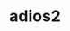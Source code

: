 ---
title: "adios2"
layout: cache
categories: [package, develop]
meta: {"versions": ["2.8.3", "2.9.1"], "compilers": ["cce@=15.0.1", "gcc@=10.3.0", "gcc@=11.1.0", "gcc@=7.3.1", "oneapi@=2023.2.0"], "oss": ["amzn2", "rhel8", "sle_hpc15", "ubuntu20.04"], "platforms": ["linux"], "targets": ["aarch64", "neoverse_n1", "ppc64le", "x86_64", "x86_64_v3", "x86_64_v4", "zen4"], "stacks": ["aws-isc", "aws-isc-aarch64", "data-vis-sdk", "e4s", "e4s-cray-rhel", "e4s-cray-sles", "e4s-oneapi", "e4s-power", "root"], "num_specs": 53, "num_specs_by_stack": {"root": 53, "aws-isc-aarch64": 8, "aws-isc": 4, "e4s-cray-rhel": 1, "e4s-cray-sles": 1, "e4s-power": 13, "e4s-oneapi": 4, "e4s": 17, "data-vis-sdk": 5}}
spec_details: [{"hash": "3mxvts2znijcub2u3u4kpmq22derzi7w", "compiler": "gcc@=7.3.1", "versions": ["2.9.1"], "os": "amzn2", "platform": "linux", "target": "aarch64", "variants": ["~aws", "+blosc", "build_system=cmake", "build_type=Release", "+bzip2", "~cuda", "~dataspaces", "~fortran", "generator=make", "~hdf5", "~ipo", "+libcatalyst", "~libpressio", "+mgard", "+mpi", "~pic", "+png", "~python", "+ssc", "+sst", "+sz", "+zfp"], "stacks": ["root", "aws-isc-aarch64"], "size": "-", "tarball": "https://binaries.spack.io/develop/build_cache/linux-amzn2-aarch64/gcc-7.3.1/adios2-2.9.1/linux-amzn2-aarch64-gcc-7.3.1-adios2-2.9.1-3mxvts2znijcub2u3u4kpmq22derzi7w.spack"}, {"hash": "3qhvsq4wa26hqumsduoi7qmg6kazw4j3", "compiler": "gcc@=7.3.1", "versions": ["2.9.1"], "os": "amzn2", "platform": "linux", "target": "aarch64", "variants": ["~aws", "+blosc", "build_system=cmake", "build_type=Release", "+bzip2", "~cuda", "~dataspaces", "~fortran", "generator=make", "~hdf5", "~ipo", "+libcatalyst", "~libpressio", "+mgard", "+mpi", "~pic", "+png", "~python", "+ssc", "+sst", "+sz", "+zfp"], "stacks": ["root", "aws-isc-aarch64"], "size": "-", "tarball": "https://binaries.spack.io/develop/build_cache/linux-amzn2-aarch64/gcc-7.3.1/adios2-2.9.1/linux-amzn2-aarch64-gcc-7.3.1-adios2-2.9.1-3qhvsq4wa26hqumsduoi7qmg6kazw4j3.spack"}, {"hash": "y3irpxqfslg37zbotk7vdvkjzsn4e2hy", "compiler": "gcc@=7.3.1", "versions": ["2.9.1"], "os": "amzn2", "platform": "linux", "target": "aarch64", "variants": ["~aws", "+blosc", "build_system=cmake", "build_type=Release", "+bzip2", "~cuda", "~dataspaces", "~fortran", "generator=make", "~hdf5", "~ipo", "+libcatalyst", "~libpressio", "+mgard", "+mpi", "~pic", "+png", "~python", "+ssc", "+sst", "+sz", "+zfp"], "stacks": ["root", "aws-isc-aarch64"], "size": "-", "tarball": "https://binaries.spack.io/develop/build_cache/linux-amzn2-aarch64/gcc-7.3.1/adios2-2.9.1/linux-amzn2-aarch64-gcc-7.3.1-adios2-2.9.1-y3irpxqfslg37zbotk7vdvkjzsn4e2hy.spack"}, {"hash": "ufj5rzhrqho2hgbdsxzsewxqxyhsoypg", "compiler": "gcc@=7.3.1", "versions": ["2.9.1"], "os": "amzn2", "platform": "linux", "target": "aarch64", "variants": ["~aws", "+blosc", "build_system=cmake", "build_type=Release", "+bzip2", "~cuda", "~dataspaces", "~fortran", "generator=make", "~hdf5", "~ipo", "+libcatalyst", "~libpressio", "+mgard", "+mpi", "~pic", "+png", "~python", "+ssc", "+sst", "+sz", "+zfp"], "stacks": ["root", "aws-isc-aarch64"], "size": "-", "tarball": "https://binaries.spack.io/develop/build_cache/linux-amzn2-aarch64/gcc-7.3.1/adios2-2.9.1/linux-amzn2-aarch64-gcc-7.3.1-adios2-2.9.1-ufj5rzhrqho2hgbdsxzsewxqxyhsoypg.spack"}, {"hash": "hw7ho6qa4wz4sqxi6uzbt2ut5iirvv4g", "compiler": "gcc@=7.3.1", "versions": ["2.9.1"], "os": "amzn2", "platform": "linux", "target": "neoverse_n1", "variants": ["~aws", "+blosc", "build_system=cmake", "build_type=Release", "+bzip2", "~cuda", "~dataspaces", "~fortran", "generator=make", "~hdf5", "~ipo", "+libcatalyst", "~libpressio", "+mgard", "+mpi", "~pic", "+png", "~python", "+ssc", "+sst", "+sz", "+zfp"], "stacks": ["root", "aws-isc-aarch64"], "size": "-", "tarball": "https://binaries.spack.io/develop/build_cache/linux-amzn2-neoverse_n1/gcc-7.3.1/adios2-2.9.1/linux-amzn2-neoverse_n1-gcc-7.3.1-adios2-2.9.1-hw7ho6qa4wz4sqxi6uzbt2ut5iirvv4g.spack"}, {"hash": "3wl3dpgxiohsajbwnp6afuomm6i4kqel", "compiler": "gcc@=7.3.1", "versions": ["2.9.1"], "os": "amzn2", "platform": "linux", "target": "neoverse_n1", "variants": ["~aws", "+blosc", "build_system=cmake", "build_type=Release", "+bzip2", "~cuda", "~dataspaces", "~fortran", "generator=make", "~hdf5", "~ipo", "+libcatalyst", "~libpressio", "+mgard", "+mpi", "~pic", "+png", "~python", "+ssc", "+sst", "+sz", "+zfp"], "stacks": ["root", "aws-isc-aarch64"], "size": "-", "tarball": "https://binaries.spack.io/develop/build_cache/linux-amzn2-neoverse_n1/gcc-7.3.1/adios2-2.9.1/linux-amzn2-neoverse_n1-gcc-7.3.1-adios2-2.9.1-3wl3dpgxiohsajbwnp6afuomm6i4kqel.spack"}, {"hash": "pihf3yov5r4hsxa6zmmgjf6q2rsfyudi", "compiler": "gcc@=7.3.1", "versions": ["2.9.1"], "os": "amzn2", "platform": "linux", "target": "neoverse_n1", "variants": ["~aws", "+blosc", "build_system=cmake", "build_type=Release", "+bzip2", "~cuda", "~dataspaces", "~fortran", "generator=make", "~hdf5", "~ipo", "+libcatalyst", "~libpressio", "+mgard", "+mpi", "~pic", "+png", "~python", "+ssc", "+sst", "+sz", "+zfp"], "stacks": ["root", "aws-isc-aarch64"], "size": "-", "tarball": "https://binaries.spack.io/develop/build_cache/linux-amzn2-neoverse_n1/gcc-7.3.1/adios2-2.9.1/linux-amzn2-neoverse_n1-gcc-7.3.1-adios2-2.9.1-pihf3yov5r4hsxa6zmmgjf6q2rsfyudi.spack"}, {"hash": "nnvpm5py7swcjadf4v5pcjn7uwobu3wo", "compiler": "gcc@=7.3.1", "versions": ["2.9.1"], "os": "amzn2", "platform": "linux", "target": "neoverse_n1", "variants": ["~aws", "+blosc", "build_system=cmake", "build_type=Release", "+bzip2", "~cuda", "~dataspaces", "~fortran", "generator=make", "~hdf5", "~ipo", "+libcatalyst", "~libpressio", "+mgard", "+mpi", "~pic", "+png", "~python", "+ssc", "+sst", "+sz", "+zfp"], "stacks": ["root", "aws-isc-aarch64"], "size": "-", "tarball": "https://binaries.spack.io/develop/build_cache/linux-amzn2-neoverse_n1/gcc-7.3.1/adios2-2.9.1/linux-amzn2-neoverse_n1-gcc-7.3.1-adios2-2.9.1-nnvpm5py7swcjadf4v5pcjn7uwobu3wo.spack"}, {"hash": "ulnyftx4lximoeqqknlvpikfygfhda2u", "compiler": "gcc@=7.3.1", "versions": ["2.9.1"], "os": "amzn2", "platform": "linux", "target": "x86_64_v3", "variants": ["~aws", "+blosc", "build_system=cmake", "build_type=Release", "+bzip2", "~cuda", "~dataspaces", "~fortran", "generator=make", "~hdf5", "~ipo", "+libcatalyst", "~libpressio", "+mgard", "+mpi", "~pic", "+png", "~python", "+ssc", "+sst", "+sz", "+zfp"], "stacks": ["root", "aws-isc"], "size": "-", "tarball": "https://binaries.spack.io/develop/build_cache/linux-amzn2-x86_64_v3/gcc-7.3.1/adios2-2.9.1/linux-amzn2-x86_64_v3-gcc-7.3.1-adios2-2.9.1-ulnyftx4lximoeqqknlvpikfygfhda2u.spack"}, {"hash": "nckmezy2ucomae5oh5q5mc5r3xrzawsi", "compiler": "gcc@=7.3.1", "versions": ["2.9.1"], "os": "amzn2", "platform": "linux", "target": "x86_64_v3", "variants": ["~aws", "+blosc", "build_system=cmake", "build_type=Release", "+bzip2", "~cuda", "~dataspaces", "~fortran", "generator=make", "~hdf5", "~ipo", "+libcatalyst", "~libpressio", "+mgard", "+mpi", "~pic", "+png", "~python", "+ssc", "+sst", "+sz", "+zfp"], "stacks": ["root", "aws-isc"], "size": "-", "tarball": "https://binaries.spack.io/develop/build_cache/linux-amzn2-x86_64_v3/gcc-7.3.1/adios2-2.9.1/linux-amzn2-x86_64_v3-gcc-7.3.1-adios2-2.9.1-nckmezy2ucomae5oh5q5mc5r3xrzawsi.spack"}, {"hash": "rxarbiq4cgyrevjms4bspwnt57rbgmkn", "compiler": "gcc@=7.3.1", "versions": ["2.9.1"], "os": "amzn2", "platform": "linux", "target": "x86_64_v3", "variants": ["~aws", "+blosc", "build_system=cmake", "build_type=Release", "+bzip2", "~cuda", "~dataspaces", "~fortran", "generator=make", "~hdf5", "~ipo", "+libcatalyst", "~libpressio", "+mgard", "+mpi", "~pic", "+png", "~python", "+ssc", "+sst", "+sz", "+zfp"], "stacks": ["root", "aws-isc"], "size": "-", "tarball": "https://binaries.spack.io/develop/build_cache/linux-amzn2-x86_64_v3/gcc-7.3.1/adios2-2.9.1/linux-amzn2-x86_64_v3-gcc-7.3.1-adios2-2.9.1-rxarbiq4cgyrevjms4bspwnt57rbgmkn.spack"}, {"hash": "2bf3eobppmkgvkbtnoorfa4a3drt2bg4", "compiler": "gcc@=7.3.1", "versions": ["2.9.1"], "os": "amzn2", "platform": "linux", "target": "x86_64_v3", "variants": ["~aws", "+blosc", "build_system=cmake", "build_type=Release", "+bzip2", "~cuda", "~dataspaces", "~fortran", "generator=make", "~hdf5", "~ipo", "+libcatalyst", "~libpressio", "+mgard", "+mpi", "~pic", "+png", "~python", "+ssc", "+sst", "+sz", "+zfp"], "stacks": ["root", "aws-isc"], "size": "-", "tarball": "https://binaries.spack.io/develop/build_cache/linux-amzn2-x86_64_v3/gcc-7.3.1/adios2-2.9.1/linux-amzn2-x86_64_v3-gcc-7.3.1-adios2-2.9.1-2bf3eobppmkgvkbtnoorfa4a3drt2bg4.spack"}, {"hash": "hj7hnou4cq4kqlq5f4ite6yim55ndoaa", "compiler": "cce@=15.0.1", "versions": ["2.9.1"], "os": "rhel8", "platform": "linux", "target": "zen4", "variants": ["~aws", "+blosc", "build_system=cmake", "build_type=Release", "+bzip2", "~cuda", "~dataspaces", "+fortran", "generator=make", "~hdf5", "~ipo", "+libcatalyst", "~libpressio", "+mgard", "+mpi", "~pic", "+png", "~python", "+ssc", "+sst", "+sz", "+zfp"], "stacks": ["root", "e4s-cray-rhel"], "size": "-", "tarball": "https://binaries.spack.io/develop/build_cache/linux-rhel8-zen4/cce-15.0.1/adios2-2.9.1/linux-rhel8-zen4-cce-15.0.1-adios2-2.9.1-hj7hnou4cq4kqlq5f4ite6yim55ndoaa.spack"}, {"hash": "cfstov6zd2bl6qn4hx226sthbvrirzdx", "compiler": "gcc@=10.3.0", "versions": ["2.9.1"], "os": "sle_hpc15", "platform": "linux", "target": "x86_64_v4", "variants": ["~aws", "+blosc", "build_system=cmake", "build_type=Release", "+bzip2", "~cuda", "~dataspaces", "+fortran", "generator=make", "~hdf5", "~ipo", "+libcatalyst", "~libpressio", "+mgard", "+mpi", "~pic", "+png", "~python", "+ssc", "+sst", "+sz", "+zfp"], "stacks": ["root", "e4s-cray-sles"], "size": "-", "tarball": "https://binaries.spack.io/develop/build_cache/linux-sle_hpc15-x86_64_v4/gcc-10.3.0/adios2-2.9.1/linux-sle_hpc15-x86_64_v4-gcc-10.3.0-adios2-2.9.1-cfstov6zd2bl6qn4hx226sthbvrirzdx.spack"}, {"hash": "gmt5zexysx4vzvhljpv2ctnrzblya365", "compiler": "gcc@=11.1.0", "versions": ["2.9.1"], "os": "ubuntu20.04", "platform": "linux", "target": "ppc64le", "variants": ["~aws", "+blosc", "build_system=cmake", "build_type=Release", "+bzip2", "+cuda", "cuda_arch=70", "+dataman", "~dataspaces", "+fortran", "generator=make", "+hdf5", "~ipo", "+libcatalyst", "~libpressio", "+mgard", "+mpi", "+pic", "+png", "+python", "+shared", "+ssc", "+sst", "~sz", "+zfp"], "stacks": ["root", "e4s-power"], "size": "-", "tarball": "https://binaries.spack.io/develop/build_cache/linux-ubuntu20.04-ppc64le/gcc-11.1.0/adios2-2.9.1/linux-ubuntu20.04-ppc64le-gcc-11.1.0-adios2-2.9.1-gmt5zexysx4vzvhljpv2ctnrzblya365.spack"}, {"hash": "bulfb67rb66fg7zufmb2otmvng725ehi", "compiler": "gcc@=11.1.0", "versions": ["2.9.1"], "os": "ubuntu20.04", "platform": "linux", "target": "ppc64le", "variants": ["~aws", "+blosc", "build_system=cmake", "build_type=Release", "+bzip2", "~cuda", "~dataspaces", "+fortran", "generator=make", "~hdf5", "~ipo", "+libcatalyst", "~libpressio", "+mgard", "+mpi", "~pic", "+png", "~python", "+ssc", "+sst", "+sz", "+zfp"], "stacks": ["root", "e4s-power"], "size": "-", "tarball": "https://binaries.spack.io/develop/build_cache/linux-ubuntu20.04-ppc64le/gcc-11.1.0/adios2-2.9.1/linux-ubuntu20.04-ppc64le-gcc-11.1.0-adios2-2.9.1-bulfb67rb66fg7zufmb2otmvng725ehi.spack"}, {"hash": "e4oixiozctgrdjbs2o5zifjgodr2tgdt", "compiler": "gcc@=11.1.0", "versions": ["2.9.1"], "os": "ubuntu20.04", "platform": "linux", "target": "ppc64le", "variants": ["~aws", "+blosc", "build_system=cmake", "build_type=Release", "+bzip2", "~cuda", "+dataman", "~dataspaces", "+fortran", "generator=make", "+hdf5", "~ipo", "+libcatalyst", "~libpressio", "+mgard", "+mpi", "+pic", "+png", "+python", "+shared", "+ssc", "+sst", "+sz", "+zfp"], "stacks": ["root", "e4s-power"], "size": "-", "tarball": "https://binaries.spack.io/develop/build_cache/linux-ubuntu20.04-ppc64le/gcc-11.1.0/adios2-2.9.1/linux-ubuntu20.04-ppc64le-gcc-11.1.0-adios2-2.9.1-e4oixiozctgrdjbs2o5zifjgodr2tgdt.spack"}, {"hash": "3vpzkido6dczzejw66hhfnxedyndswnf", "compiler": "gcc@=11.1.0", "versions": ["2.9.1"], "os": "ubuntu20.04", "platform": "linux", "target": "ppc64le", "variants": ["~aws", "+blosc", "build_system=cmake", "build_type=Release", "+bzip2", "~cuda", "+dataman", "~dataspaces", "+fortran", "generator=make", "+hdf5", "~ipo", "+libcatalyst", "~libpressio", "+mgard", "+mpi", "+pic", "+png", "+python", "+shared", "+ssc", "+sst", "+sz", "+zfp"], "stacks": ["root", "e4s-power"], "size": "-", "tarball": "https://binaries.spack.io/develop/build_cache/linux-ubuntu20.04-ppc64le/gcc-11.1.0/adios2-2.9.1/linux-ubuntu20.04-ppc64le-gcc-11.1.0-adios2-2.9.1-3vpzkido6dczzejw66hhfnxedyndswnf.spack"}, {"hash": "jcvknxnfwmakgujdanhe2iz35bh2whk2", "compiler": "gcc@=11.1.0", "versions": ["2.9.1"], "os": "ubuntu20.04", "platform": "linux", "target": "ppc64le", "variants": ["~aws", "+blosc", "build_system=cmake", "build_type=Release", "+bzip2", "+cuda", "cuda_arch=70", "+dataman", "~dataspaces", "+fortran", "generator=make", "+hdf5", "~ipo", "+libcatalyst", "~libpressio", "+mgard", "+mpi", "+pic", "+png", "+python", "+shared", "+ssc", "+sst", "~sz", "+zfp"], "stacks": ["root", "e4s-power"], "size": "-", "tarball": "https://binaries.spack.io/develop/build_cache/linux-ubuntu20.04-ppc64le/gcc-11.1.0/adios2-2.9.1/linux-ubuntu20.04-ppc64le-gcc-11.1.0-adios2-2.9.1-jcvknxnfwmakgujdanhe2iz35bh2whk2.spack"}, {"hash": "ep4zftkjb3n65juc24aqdaorykhx32wp", "compiler": "gcc@=11.1.0", "versions": ["2.9.1"], "os": "ubuntu20.04", "platform": "linux", "target": "ppc64le", "variants": ["~aws", "+blosc", "build_system=cmake", "build_type=Release", "+bzip2", "+cuda", "cuda_arch=70", "+dataman", "~dataspaces", "+fortran", "generator=make", "+hdf5", "~ipo", "+libcatalyst", "~libpressio", "+mgard", "+mpi", "+pic", "+png", "+python", "+shared", "+ssc", "+sst", "~sz", "+zfp"], "stacks": ["root", "e4s-power"], "size": "-", "tarball": "https://binaries.spack.io/develop/build_cache/linux-ubuntu20.04-ppc64le/gcc-11.1.0/adios2-2.9.1/linux-ubuntu20.04-ppc64le-gcc-11.1.0-adios2-2.9.1-ep4zftkjb3n65juc24aqdaorykhx32wp.spack"}, {"hash": "vhaxl3djgamtc2rz2njqtmywrwcs6myp", "compiler": "gcc@=11.1.0", "versions": ["2.9.1"], "os": "ubuntu20.04", "platform": "linux", "target": "ppc64le", "variants": ["~aws", "+blosc", "build_system=cmake", "build_type=Release", "+bzip2", "+cuda", "cuda_arch=70", "+dataman", "~dataspaces", "+fortran", "generator=make", "+hdf5", "~ipo", "+libcatalyst", "~libpressio", "+mgard", "+mpi", "+pic", "+png", "+python", "+shared", "+ssc", "+sst", "~sz", "+zfp"], "stacks": ["root", "e4s-power"], "size": "-", "tarball": "https://binaries.spack.io/develop/build_cache/linux-ubuntu20.04-ppc64le/gcc-11.1.0/adios2-2.9.1/linux-ubuntu20.04-ppc64le-gcc-11.1.0-adios2-2.9.1-vhaxl3djgamtc2rz2njqtmywrwcs6myp.spack"}, {"hash": "of5qxg6vtkxy2ul355xhb564ulhvahlq", "compiler": "gcc@=11.1.0", "versions": ["2.9.1"], "os": "ubuntu20.04", "platform": "linux", "target": "ppc64le", "variants": ["~aws", "+blosc", "build_system=cmake", "build_type=Release", "+bzip2", "~cuda", "~dataspaces", "+fortran", "generator=make", "~hdf5", "~ipo", "+libcatalyst", "~libpressio", "+mgard", "+mpi", "~pic", "+png", "~python", "+ssc", "+sst", "+sz", "+zfp"], "stacks": ["root", "e4s-power"], "size": "-", "tarball": "https://binaries.spack.io/develop/build_cache/linux-ubuntu20.04-ppc64le/gcc-11.1.0/adios2-2.9.1/linux-ubuntu20.04-ppc64le-gcc-11.1.0-adios2-2.9.1-of5qxg6vtkxy2ul355xhb564ulhvahlq.spack"}, {"hash": "uofgywxrprlz4rvzywrduyehw5a5fu7g", "compiler": "gcc@=11.1.0", "versions": ["2.9.1"], "os": "ubuntu20.04", "platform": "linux", "target": "ppc64le", "variants": ["~aws", "+blosc", "build_system=cmake", "build_type=Release", "+bzip2", "~cuda", "~dataspaces", "+fortran", "generator=make", "~hdf5", "~ipo", "+libcatalyst", "~libpressio", "+mgard", "+mpi", "~pic", "+png", "~python", "+ssc", "+sst", "+sz", "+zfp"], "stacks": ["root", "e4s-power"], "size": "-", "tarball": "https://binaries.spack.io/develop/build_cache/linux-ubuntu20.04-ppc64le/gcc-11.1.0/adios2-2.9.1/linux-ubuntu20.04-ppc64le-gcc-11.1.0-adios2-2.9.1-uofgywxrprlz4rvzywrduyehw5a5fu7g.spack"}, {"hash": "fj53yjcew2obfapc5v4rm6scgcloh3ip", "compiler": "gcc@=11.1.0", "versions": ["2.9.1"], "os": "ubuntu20.04", "platform": "linux", "target": "ppc64le", "variants": ["~aws", "+blosc", "build_system=cmake", "build_type=Release", "+bzip2", "~cuda", "+dataman", "~dataspaces", "+fortran", "generator=make", "+hdf5", "~ipo", "+libcatalyst", "~libpressio", "+mgard", "+mpi", "+pic", "+png", "+python", "+shared", "+ssc", "+sst", "+sz", "+zfp"], "stacks": ["root", "e4s-power"], "size": "-", "tarball": "https://binaries.spack.io/develop/build_cache/linux-ubuntu20.04-ppc64le/gcc-11.1.0/adios2-2.9.1/linux-ubuntu20.04-ppc64le-gcc-11.1.0-adios2-2.9.1-fj53yjcew2obfapc5v4rm6scgcloh3ip.spack"}, {"hash": "zcu2gyhw37nmsiigb4wvf24fggj6nxkc", "compiler": "gcc@=11.1.0", "versions": ["2.9.1"], "os": "ubuntu20.04", "platform": "linux", "target": "ppc64le", "variants": ["~aws", "+blosc", "build_system=cmake", "build_type=Release", "+bzip2", "~cuda", "+dataman", "~dataspaces", "+fortran", "generator=make", "+hdf5", "~ipo", "+libcatalyst", "~libpressio", "+mgard", "+mpi", "+pic", "+png", "+python", "+shared", "+ssc", "+sst", "+sz", "+zfp"], "stacks": ["root", "e4s-power"], "size": "-", "tarball": "https://binaries.spack.io/develop/build_cache/linux-ubuntu20.04-ppc64le/gcc-11.1.0/adios2-2.9.1/linux-ubuntu20.04-ppc64le-gcc-11.1.0-adios2-2.9.1-zcu2gyhw37nmsiigb4wvf24fggj6nxkc.spack"}, {"hash": "wdoeqhunrfqhgk26val62zgborwxodl3", "compiler": "gcc@=11.1.0", "versions": ["2.9.1"], "os": "ubuntu20.04", "platform": "linux", "target": "ppc64le", "variants": ["~aws", "+blosc", "build_system=cmake", "build_type=Release", "+bzip2", "~cuda", "~dataspaces", "+fortran", "generator=make", "~hdf5", "~ipo", "+libcatalyst", "~libpressio", "+mgard", "+mpi", "~pic", "+png", "~python", "+ssc", "+sst", "+sz", "+zfp"], "stacks": ["root", "e4s-power"], "size": "-", "tarball": "https://binaries.spack.io/develop/build_cache/linux-ubuntu20.04-ppc64le/gcc-11.1.0/adios2-2.9.1/linux-ubuntu20.04-ppc64le-gcc-11.1.0-adios2-2.9.1-wdoeqhunrfqhgk26val62zgborwxodl3.spack"}, {"hash": "uuvev6gv2j3ejf7uos2aa5sowplesrqf", "compiler": "gcc@=11.1.0", "versions": ["2.9.1"], "os": "ubuntu20.04", "platform": "linux", "target": "ppc64le", "variants": ["~aws", "+blosc", "build_system=cmake", "build_type=Release", "+bzip2", "~cuda", "+dataman", "~dataspaces", "+fortran", "generator=make", "+hdf5", "~ipo", "+libcatalyst", "~libpressio", "+mgard", "+mpi", "+pic", "+png", "+python", "+shared", "+ssc", "+sst", "+sz", "+zfp"], "stacks": ["root", "e4s-power"], "size": "-", "tarball": "https://binaries.spack.io/develop/build_cache/linux-ubuntu20.04-ppc64le/gcc-11.1.0/adios2-2.9.1/linux-ubuntu20.04-ppc64le-gcc-11.1.0-adios2-2.9.1-uuvev6gv2j3ejf7uos2aa5sowplesrqf.spack"}, {"hash": "mramdzc6viqkmda4jk6t677atsvlhwbo", "compiler": "oneapi@=2023.2.0", "versions": ["2.8.3"], "os": "ubuntu20.04", "platform": "linux", "target": "x86_64", "variants": ["+blosc", "build_system=cmake", "build_type=Release", "+bzip2", "~cuda", "~dataspaces", "+fortran", "generator=make", "~hdf5", "~ipo", "~libpressio", "+mgard", "+mpi", "~pic", "+png", "~python", "+ssc", "+sst", "+sz", "+zfp"], "stacks": ["root", "e4s-oneapi"], "size": "-", "tarball": "https://binaries.spack.io/develop/build_cache/linux-ubuntu20.04-x86_64/oneapi-2023.2.0/adios2-2.8.3/linux-ubuntu20.04-x86_64-oneapi-2023.2.0-adios2-2.8.3-mramdzc6viqkmda4jk6t677atsvlhwbo.spack"}, {"hash": "iri2fiim5eu6ahldoyoch7aqtv2fkawr", "compiler": "oneapi@=2023.2.0", "versions": ["2.8.3"], "os": "ubuntu20.04", "platform": "linux", "target": "x86_64", "variants": ["+blosc", "build_system=cmake", "build_type=Release", "+bzip2", "~cuda", "~dataspaces", "+fortran", "generator=make", "~hdf5", "~ipo", "~libpressio", "+mgard", "+mpi", "~pic", "+png", "~python", "+ssc", "+sst", "+sz", "+zfp"], "stacks": ["root", "e4s-oneapi"], "size": "-", "tarball": "https://binaries.spack.io/develop/build_cache/linux-ubuntu20.04-x86_64/oneapi-2023.2.0/adios2-2.8.3/linux-ubuntu20.04-x86_64-oneapi-2023.2.0-adios2-2.8.3-iri2fiim5eu6ahldoyoch7aqtv2fkawr.spack"}, {"hash": "yue7tnfdt27y2s5w3uqjnbbt3lo43cvz", "compiler": "oneapi@=2023.2.0", "versions": ["2.8.3"], "os": "ubuntu20.04", "platform": "linux", "target": "x86_64", "variants": ["+blosc", "build_system=cmake", "build_type=Release", "+bzip2", "~cuda", "~dataspaces", "+fortran", "generator=make", "~hdf5", "~ipo", "~libpressio", "+mgard", "+mpi", "~pic", "+png", "~python", "+ssc", "+sst", "+sz", "+zfp"], "stacks": ["root", "e4s-oneapi"], "size": "-", "tarball": "https://binaries.spack.io/develop/build_cache/linux-ubuntu20.04-x86_64/oneapi-2023.2.0/adios2-2.8.3/linux-ubuntu20.04-x86_64-oneapi-2023.2.0-adios2-2.8.3-yue7tnfdt27y2s5w3uqjnbbt3lo43cvz.spack"}, {"hash": "zai4vh44agiintak5ghvnz62mfmf2q73", "compiler": "oneapi@=2023.2.0", "versions": ["2.8.3"], "os": "ubuntu20.04", "platform": "linux", "target": "x86_64", "variants": ["+blosc", "build_system=cmake", "build_type=Release", "+bzip2", "~cuda", "~dataspaces", "+fortran", "generator=make", "~hdf5", "~ipo", "~libpressio", "+mgard", "+mpi", "~pic", "+png", "~python", "+ssc", "+sst", "+sz", "+zfp"], "stacks": ["root", "e4s-oneapi"], "size": "-", "tarball": "https://binaries.spack.io/develop/build_cache/linux-ubuntu20.04-x86_64/oneapi-2023.2.0/adios2-2.8.3/linux-ubuntu20.04-x86_64-oneapi-2023.2.0-adios2-2.8.3-zai4vh44agiintak5ghvnz62mfmf2q73.spack"}, {"hash": "6ftniv624bddda5asj5jhspp64ylj52x", "compiler": "gcc@=11.1.0", "versions": ["2.9.1"], "os": "ubuntu20.04", "platform": "linux", "target": "x86_64_v3", "variants": ["~aws", "+blosc", "build_system=cmake", "build_type=Release", "+bzip2", "+cuda", "cuda_arch=80", "+dataman", "~dataspaces", "+fortran", "generator=make", "+hdf5", "~ipo", "+libcatalyst", "~libpressio", "+mgard", "+mpi", "+pic", "+png", "+python", "+shared", "+ssc", "+sst", "+sz", "+zfp"], "stacks": ["root", "e4s"], "size": "-", "tarball": "https://binaries.spack.io/develop/build_cache/linux-ubuntu20.04-x86_64_v3/gcc-11.1.0/adios2-2.9.1/linux-ubuntu20.04-x86_64_v3-gcc-11.1.0-adios2-2.9.1-6ftniv624bddda5asj5jhspp64ylj52x.spack"}, {"hash": "7sfziebe2g4v5pdsrgbed4ykmjv35ozz", "compiler": "gcc@=11.1.0", "versions": ["2.9.1"], "os": "ubuntu20.04", "platform": "linux", "target": "x86_64_v3", "variants": ["~aws", "+blosc", "build_system=cmake", "build_type=Release", "+bzip2", "~cuda", "+dataman", "~dataspaces", "+fortran", "generator=make", "+hdf5", "~ipo", "+libcatalyst", "~libpressio", "+mgard", "+mpi", "+pic", "+png", "+python", "+shared", "+ssc", "+sst", "+sz", "+zfp"], "stacks": ["root", "e4s"], "size": "-", "tarball": "https://binaries.spack.io/develop/build_cache/linux-ubuntu20.04-x86_64_v3/gcc-11.1.0/adios2-2.9.1/linux-ubuntu20.04-x86_64_v3-gcc-11.1.0-adios2-2.9.1-7sfziebe2g4v5pdsrgbed4ykmjv35ozz.spack"}, {"hash": "cvuqh2sopvpqp3ga2veilkawechdmzsq", "compiler": "gcc@=11.1.0", "versions": ["2.9.1"], "os": "ubuntu20.04", "platform": "linux", "target": "x86_64_v3", "variants": ["~aws", "+blosc", "build_system=cmake", "build_type=Release", "+bzip2", "~cuda", "+dataman", "~dataspaces", "+fortran", "generator=make", "+hdf5", "~ipo", "+libcatalyst", "~libpressio", "+mgard", "+mpi", "+pic", "+png", "+python", "+shared", "+ssc", "+sst", "+sz", "+zfp"], "stacks": ["root", "data-vis-sdk"], "size": "-", "tarball": "https://binaries.spack.io/develop/build_cache/linux-ubuntu20.04-x86_64_v3/gcc-11.1.0/adios2-2.9.1/linux-ubuntu20.04-x86_64_v3-gcc-11.1.0-adios2-2.9.1-cvuqh2sopvpqp3ga2veilkawechdmzsq.spack"}, {"hash": "65ldf7qlzd2dvvfrxjt2kmw7lavvkrcq", "compiler": "gcc@=11.1.0", "versions": ["2.9.1"], "os": "ubuntu20.04", "platform": "linux", "target": "x86_64_v3", "variants": ["~aws", "+blosc", "build_system=cmake", "build_type=Release", "+bzip2", "~cuda", "+dataman", "~dataspaces", "+fortran", "generator=make", "+hdf5", "~ipo", "+libcatalyst", "~libpressio", "+mgard", "+mpi", "+pic", "+png", "+python", "+shared", "+ssc", "+sst", "+sz", "+zfp"], "stacks": ["root", "e4s"], "size": "-", "tarball": "https://binaries.spack.io/develop/build_cache/linux-ubuntu20.04-x86_64_v3/gcc-11.1.0/adios2-2.9.1/linux-ubuntu20.04-x86_64_v3-gcc-11.1.0-adios2-2.9.1-65ldf7qlzd2dvvfrxjt2kmw7lavvkrcq.spack"}, {"hash": "aycncaqbghlc7gei4gcak3grquosesxw", "compiler": "gcc@=11.1.0", "versions": ["2.9.1"], "os": "ubuntu20.04", "platform": "linux", "target": "x86_64_v3", "variants": ["~aws", "+blosc", "build_system=cmake", "build_type=Release", "+bzip2", "~cuda", "+dataman", "~dataspaces", "+fortran", "generator=make", "+hdf5", "~ipo", "+libcatalyst", "~libpressio", "+mgard", "+mpi", "+pic", "+png", "+python", "+shared", "+ssc", "+sst", "+sz", "+zfp"], "stacks": ["root", "data-vis-sdk"], "size": "-", "tarball": "https://binaries.spack.io/develop/build_cache/linux-ubuntu20.04-x86_64_v3/gcc-11.1.0/adios2-2.9.1/linux-ubuntu20.04-x86_64_v3-gcc-11.1.0-adios2-2.9.1-aycncaqbghlc7gei4gcak3grquosesxw.spack"}, {"hash": "ccevfa5vp2yqkgmdptg3cse24jogb6dq", "compiler": "gcc@=11.1.0", "versions": ["2.9.1"], "os": "ubuntu20.04", "platform": "linux", "target": "x86_64_v3", "variants": ["~aws", "+blosc", "build_system=cmake", "build_type=Release", "+bzip2", "~cuda", "~dataspaces", "+fortran", "generator=make", "~hdf5", "~ipo", "+libcatalyst", "~libpressio", "+mgard", "+mpi", "~pic", "+png", "~python", "+ssc", "+sst", "+sz", "+zfp"], "stacks": ["root", "e4s"], "size": "-", "tarball": "https://binaries.spack.io/develop/build_cache/linux-ubuntu20.04-x86_64_v3/gcc-11.1.0/adios2-2.9.1/linux-ubuntu20.04-x86_64_v3-gcc-11.1.0-adios2-2.9.1-ccevfa5vp2yqkgmdptg3cse24jogb6dq.spack"}, {"hash": "sa4wznvcsfepfppcialvocd22wsxylai", "compiler": "gcc@=11.1.0", "versions": ["2.9.1"], "os": "ubuntu20.04", "platform": "linux", "target": "x86_64_v3", "variants": ["~aws", "+blosc", "build_system=cmake", "build_type=Release", "+bzip2", "+cuda", "cuda_arch=80", "+dataman", "~dataspaces", "+fortran", "generator=make", "+hdf5", "~ipo", "+libcatalyst", "~libpressio", "+mgard", "+mpi", "+pic", "+png", "+python", "+shared", "+ssc", "+sst", "+sz", "+zfp"], "stacks": ["root", "e4s"], "size": "-", "tarball": "https://binaries.spack.io/develop/build_cache/linux-ubuntu20.04-x86_64_v3/gcc-11.1.0/adios2-2.9.1/linux-ubuntu20.04-x86_64_v3-gcc-11.1.0-adios2-2.9.1-sa4wznvcsfepfppcialvocd22wsxylai.spack"}, {"hash": "53jtbv2jzon2xlxiypfobkdidmor66h4", "compiler": "gcc@=11.1.0", "versions": ["2.9.1"], "os": "ubuntu20.04", "platform": "linux", "target": "x86_64_v3", "variants": ["~aws", "+blosc", "build_system=cmake", "build_type=Release", "+bzip2", "~cuda", "~dataspaces", "+fortran", "generator=make", "~hdf5", "~ipo", "+libcatalyst", "~libpressio", "+mgard", "+mpi", "~pic", "+png", "~python", "+ssc", "+sst", "+sz", "+zfp"], "stacks": ["root", "e4s"], "size": "-", "tarball": "https://binaries.spack.io/develop/build_cache/linux-ubuntu20.04-x86_64_v3/gcc-11.1.0/adios2-2.9.1/linux-ubuntu20.04-x86_64_v3-gcc-11.1.0-adios2-2.9.1-53jtbv2jzon2xlxiypfobkdidmor66h4.spack"}, {"hash": "foxu3sknajes7odrehptswbqfr2osvgn", "compiler": "gcc@=11.1.0", "versions": ["2.9.1"], "os": "ubuntu20.04", "platform": "linux", "target": "x86_64_v3", "variants": ["~aws", "+blosc", "build_system=cmake", "build_type=Release", "+bzip2", "+cuda", "cuda_arch=80", "+dataman", "~dataspaces", "+fortran", "generator=make", "+hdf5", "~ipo", "+libcatalyst", "~libpressio", "+mgard", "+mpi", "+pic", "+png", "+python", "+shared", "+ssc", "+sst", "+sz", "+zfp"], "stacks": ["root", "e4s"], "size": "-", "tarball": "https://binaries.spack.io/develop/build_cache/linux-ubuntu20.04-x86_64_v3/gcc-11.1.0/adios2-2.9.1/linux-ubuntu20.04-x86_64_v3-gcc-11.1.0-adios2-2.9.1-foxu3sknajes7odrehptswbqfr2osvgn.spack"}, {"hash": "ezezffpedgndrrguhdh6b7b7va4akuyk", "compiler": "gcc@=11.1.0", "versions": ["2.9.1"], "os": "ubuntu20.04", "platform": "linux", "target": "x86_64_v3", "variants": ["~aws", "+blosc", "build_system=cmake", "build_type=Release", "+bzip2", "~cuda", "+dataman", "~dataspaces", "+fortran", "generator=make", "+hdf5", "~ipo", "+libcatalyst", "~libpressio", "+mgard", "+mpi", "+pic", "+png", "+python", "+shared", "+ssc", "+sst", "+sz", "+zfp"], "stacks": ["root", "data-vis-sdk"], "size": "-", "tarball": "https://binaries.spack.io/develop/build_cache/linux-ubuntu20.04-x86_64_v3/gcc-11.1.0/adios2-2.9.1/linux-ubuntu20.04-x86_64_v3-gcc-11.1.0-adios2-2.9.1-ezezffpedgndrrguhdh6b7b7va4akuyk.spack"}, {"hash": "jfcno7udwfqbiybp4mbovwro4mjg22kp", "compiler": "gcc@=11.1.0", "versions": ["2.9.1"], "os": "ubuntu20.04", "platform": "linux", "target": "x86_64_v3", "variants": ["~aws", "+blosc", "build_system=cmake", "build_type=Release", "+bzip2", "~cuda", "+dataman", "~dataspaces", "+fortran", "generator=make", "+hdf5", "~ipo", "+libcatalyst", "~libpressio", "+mgard", "+mpi", "+pic", "+png", "+python", "+shared", "+ssc", "+sst", "+sz", "+zfp"], "stacks": ["root", "data-vis-sdk"], "size": "-", "tarball": "https://binaries.spack.io/develop/build_cache/linux-ubuntu20.04-x86_64_v3/gcc-11.1.0/adios2-2.9.1/linux-ubuntu20.04-x86_64_v3-gcc-11.1.0-adios2-2.9.1-jfcno7udwfqbiybp4mbovwro4mjg22kp.spack"}, {"hash": "jsg443fehydbchki3nrhqum5zlxttmda", "compiler": "gcc@=11.1.0", "versions": ["2.9.1"], "os": "ubuntu20.04", "platform": "linux", "target": "x86_64_v3", "variants": ["~aws", "+blosc", "build_system=cmake", "build_type=Release", "+bzip2", "~cuda", "~dataspaces", "+fortran", "generator=make", "~hdf5", "~ipo", "+libcatalyst", "~libpressio", "+mgard", "+mpi", "~pic", "+png", "~python", "+ssc", "+sst", "+sz", "+zfp"], "stacks": ["root", "e4s"], "size": "-", "tarball": "https://binaries.spack.io/develop/build_cache/linux-ubuntu20.04-x86_64_v3/gcc-11.1.0/adios2-2.9.1/linux-ubuntu20.04-x86_64_v3-gcc-11.1.0-adios2-2.9.1-jsg443fehydbchki3nrhqum5zlxttmda.spack"}, {"hash": "jx5stk27cvgrkctzal6mg2ata6zj3tup", "compiler": "gcc@=11.1.0", "versions": ["2.9.1"], "os": "ubuntu20.04", "platform": "linux", "target": "x86_64_v3", "variants": ["~aws", "+blosc", "build_system=cmake", "build_type=Release", "+bzip2", "~cuda", "+dataman", "~dataspaces", "+fortran", "generator=make", "+hdf5", "~ipo", "+libcatalyst", "~libpressio", "+mgard", "+mpi", "+pic", "+png", "+python", "+shared", "+ssc", "+sst", "+sz", "+zfp"], "stacks": ["root", "e4s"], "size": "-", "tarball": "https://binaries.spack.io/develop/build_cache/linux-ubuntu20.04-x86_64_v3/gcc-11.1.0/adios2-2.9.1/linux-ubuntu20.04-x86_64_v3-gcc-11.1.0-adios2-2.9.1-jx5stk27cvgrkctzal6mg2ata6zj3tup.spack"}, {"hash": "qu5kolx3wivfpqi2qj4kvf43icvzxhr2", "compiler": "gcc@=11.1.0", "versions": ["2.9.1"], "os": "ubuntu20.04", "platform": "linux", "target": "x86_64_v3", "variants": ["~aws", "+blosc", "build_system=cmake", "build_type=Release", "+bzip2", "~cuda", "~dataspaces", "+fortran", "generator=make", "~hdf5", "~ipo", "+libcatalyst", "~libpressio", "+mgard", "+mpi", "~pic", "+png", "~python", "+ssc", "+sst", "+sz", "+zfp"], "stacks": ["root", "e4s"], "size": "-", "tarball": "https://binaries.spack.io/develop/build_cache/linux-ubuntu20.04-x86_64_v3/gcc-11.1.0/adios2-2.9.1/linux-ubuntu20.04-x86_64_v3-gcc-11.1.0-adios2-2.9.1-qu5kolx3wivfpqi2qj4kvf43icvzxhr2.spack"}, {"hash": "emwb4b7iedcjyoqfne65qmce4sduerzr", "compiler": "gcc@=11.1.0", "versions": ["2.9.1"], "os": "ubuntu20.04", "platform": "linux", "target": "x86_64_v3", "variants": ["~aws", "+blosc", "build_system=cmake", "build_type=Release", "+bzip2", "+cuda", "cuda_arch=80", "+dataman", "~dataspaces", "+fortran", "generator=make", "+hdf5", "~ipo", "+libcatalyst", "~libpressio", "+mgard", "+mpi", "+pic", "+png", "+python", "+shared", "+ssc", "+sst", "+sz", "+zfp"], "stacks": ["root", "e4s"], "size": "-", "tarball": "https://binaries.spack.io/develop/build_cache/linux-ubuntu20.04-x86_64_v3/gcc-11.1.0/adios2-2.9.1/linux-ubuntu20.04-x86_64_v3-gcc-11.1.0-adios2-2.9.1-emwb4b7iedcjyoqfne65qmce4sduerzr.spack"}, {"hash": "o5inha6woxxnbkt75fwctu7dwjm7uvki", "compiler": "gcc@=11.1.0", "versions": ["2.9.1"], "os": "ubuntu20.04", "platform": "linux", "target": "x86_64_v3", "variants": ["~aws", "+blosc", "build_system=cmake", "build_type=Release", "+bzip2", "~cuda", "+dataman", "~dataspaces", "+fortran", "generator=make", "+hdf5", "~ipo", "+libcatalyst", "~libpressio", "+mgard", "+mpi", "+pic", "+png", "+python", "+shared", "+ssc", "+sst", "+sz", "+zfp"], "stacks": ["root", "e4s"], "size": "-", "tarball": "https://binaries.spack.io/develop/build_cache/linux-ubuntu20.04-x86_64_v3/gcc-11.1.0/adios2-2.9.1/linux-ubuntu20.04-x86_64_v3-gcc-11.1.0-adios2-2.9.1-o5inha6woxxnbkt75fwctu7dwjm7uvki.spack"}, {"hash": "m6wzeqghppnvww7ee2kvnf6lfjcixt7z", "compiler": "gcc@=11.1.0", "versions": ["2.9.1"], "os": "ubuntu20.04", "platform": "linux", "target": "x86_64_v3", "variants": ["~aws", "+blosc", "build_system=cmake", "build_type=Release", "+bzip2", "~cuda", "+dataman", "~dataspaces", "+fortran", "generator=make", "+hdf5", "~ipo", "+libcatalyst", "~libpressio", "+mgard", "+mpi", "+pic", "+png", "+python", "+shared", "+ssc", "+sst", "+sz", "+zfp"], "stacks": ["root", "data-vis-sdk"], "size": "-", "tarball": "https://binaries.spack.io/develop/build_cache/linux-ubuntu20.04-x86_64_v3/gcc-11.1.0/adios2-2.9.1/linux-ubuntu20.04-x86_64_v3-gcc-11.1.0-adios2-2.9.1-m6wzeqghppnvww7ee2kvnf6lfjcixt7z.spack"}, {"hash": "qpohpko6qsgrlz4oqnklqaai2nj6g3ex", "compiler": "gcc@=11.1.0", "versions": ["2.9.1"], "os": "ubuntu20.04", "platform": "linux", "target": "x86_64_v3", "variants": ["~aws", "+blosc", "build_system=cmake", "build_type=Release", "+bzip2", "~cuda", "~dataspaces", "+fortran", "generator=make", "~hdf5", "~ipo", "+libcatalyst", "~libpressio", "+mgard", "+mpi", "~pic", "+png", "~python", "+ssc", "+sst", "+sz", "+zfp"], "stacks": ["root", "e4s"], "size": "-", "tarball": "https://binaries.spack.io/develop/build_cache/linux-ubuntu20.04-x86_64_v3/gcc-11.1.0/adios2-2.9.1/linux-ubuntu20.04-x86_64_v3-gcc-11.1.0-adios2-2.9.1-qpohpko6qsgrlz4oqnklqaai2nj6g3ex.spack"}, {"hash": "s6q6o3godlnrf2smv7i3ox7ks4fesw5u", "compiler": "gcc@=11.1.0", "versions": ["2.9.1"], "os": "ubuntu20.04", "platform": "linux", "target": "x86_64_v3", "variants": ["~aws", "+blosc", "build_system=cmake", "build_type=Release", "+bzip2", "~cuda", "~dataspaces", "+fortran", "generator=make", "~hdf5", "~ipo", "+libcatalyst", "~libpressio", "+mgard", "+mpi", "~pic", "+png", "~python", "+ssc", "+sst", "+sz", "+zfp"], "stacks": ["root", "e4s"], "size": "-", "tarball": "https://binaries.spack.io/develop/build_cache/linux-ubuntu20.04-x86_64_v3/gcc-11.1.0/adios2-2.9.1/linux-ubuntu20.04-x86_64_v3-gcc-11.1.0-adios2-2.9.1-s6q6o3godlnrf2smv7i3ox7ks4fesw5u.spack"}, {"hash": "vkc2znrzgebhzrdppfdyy37oy4h4agol", "compiler": "gcc@=11.1.0", "versions": ["2.9.1"], "os": "ubuntu20.04", "platform": "linux", "target": "x86_64_v3", "variants": ["~aws", "+blosc", "build_system=cmake", "build_type=Release", "+bzip2", "~cuda", "~dataspaces", "+fortran", "generator=make", "~hdf5", "~ipo", "+libcatalyst", "~libpressio", "+mgard", "+mpi", "~pic", "+png", "~python", "+ssc", "+sst", "+sz", "+zfp"], "stacks": ["root", "e4s"], "size": "-", "tarball": "https://binaries.spack.io/develop/build_cache/linux-ubuntu20.04-x86_64_v3/gcc-11.1.0/adios2-2.9.1/linux-ubuntu20.04-x86_64_v3-gcc-11.1.0-adios2-2.9.1-vkc2znrzgebhzrdppfdyy37oy4h4agol.spack"}, {"hash": "w3ubenhrlxdh5wwykt5jc46c5xwwh3lc", "compiler": "gcc@=11.1.0", "versions": ["2.9.1"], "os": "ubuntu20.04", "platform": "linux", "target": "x86_64_v3", "variants": ["~aws", "+blosc", "build_system=cmake", "build_type=Release", "+bzip2", "~cuda", "+dataman", "~dataspaces", "+fortran", "generator=make", "+hdf5", "~ipo", "+libcatalyst", "~libpressio", "+mgard", "+mpi", "+pic", "+png", "+python", "+shared", "+ssc", "+sst", "+sz", "+zfp"], "stacks": ["root", "e4s"], "size": "-", "tarball": "https://binaries.spack.io/develop/build_cache/linux-ubuntu20.04-x86_64_v3/gcc-11.1.0/adios2-2.9.1/linux-ubuntu20.04-x86_64_v3-gcc-11.1.0-adios2-2.9.1-w3ubenhrlxdh5wwykt5jc46c5xwwh3lc.spack"}, {"hash": "kmrbzkpy65gmg45d5jmlcom5irerqpmf", "compiler": "gcc@=11.1.0", "versions": ["2.9.1"], "os": "ubuntu20.04", "platform": "linux", "target": "x86_64_v3", "variants": ["~aws", "+blosc", "build_system=cmake", "build_type=Release", "+bzip2", "~cuda", "~dataspaces", "+fortran", "generator=make", "~hdf5", "~ipo", "+libcatalyst", "~libpressio", "+mgard", "+mpi", "~pic", "+png", "~python", "+ssc", "+sst", "+sz", "+zfp"], "stacks": ["root", "e4s"], "size": "-", "tarball": "https://binaries.spack.io/develop/build_cache/linux-ubuntu20.04-x86_64_v3/gcc-11.1.0/adios2-2.9.1/linux-ubuntu20.04-x86_64_v3-gcc-11.1.0-adios2-2.9.1-kmrbzkpy65gmg45d5jmlcom5irerqpmf.spack"}]
---